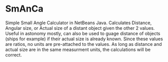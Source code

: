 SmAnCa
======

Simple Small Angle Calculator in NetBeans Java.
Calculates Distance, Angular size, or Actual size of a distant object given the other 2 values.
Useful in astonomy mostly, can also be used to guage distance of objects (ships for example)
if their actual size is already known.
Since these values are ratios, no units are pre-attached to the values. As long as distance and
actual size are in the same measurment units, the calculations will be correct.
